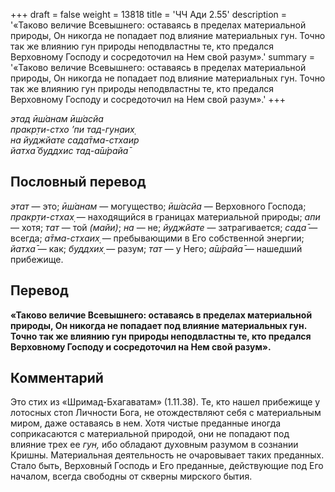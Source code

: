 +++
draft = false
weight = 13818
title = 'ЧЧ Ади 2.55'
description = '«Таково величие Всевышнего: оставаясь в пределах материальной природы, Он никогда не попадает под влияние материальных гун. Точно так же влиянию гун природы неподвластны те, кто предался Верховному Господу и сосредоточил на Нем свой разум».'
summary = '«Таково величие Всевышнего: оставаясь в пределах материальной природы, Он никогда не попадает под влияние материальных гун. Точно так же влиянию гун природы неподвластны те, кто предался Верховному Господу и сосредоточил на Нем свой разум».'
+++

_этад ӣш́анам ӣш́асйа  
пракр̣ти-стхо ’пи тад-гун̣аих̣  
на йуджйате сада̄тма-стхаир  
йатха̄ буддхис тад-а̄ш́райа̄_

## Пословный перевод

_этат_ — это; _ӣш́анам_ — могущество; _ӣш́асйа_ — Верховного Господа; _пракр̣ти_\-_стхах̣_ — находящийся в границах материальной природы; _апи_ — хотя; _тат_ — той _(майи)_; _на_ — не; _йуджйате_ — затрагивается; _сада̄_ — всегда; _а̄тма_\-_стхаих̣_ — пребывающими в Его собственной энергии; _йатха̄_ — как; _буддхих̣_ — разум; _тат_ — у Него; _а̄ш́райа̄_ — нашедший прибежище.

## Перевод

**«Таково величие Всевышнего: оставаясь в пределах материальной природы, Он никогда не попадает под влияние материальных гун. Точно так же влиянию гун природы неподвластны те, кто предался Верховному Господу и сосредоточил на Нем свой разум».**

## Комментарий

Это стих из «Шримад-Бхагаватам» (1.11.38). Те, кто нашел прибежище у лотосных стоп Личности Бога, не отождествляют себя с материальным миром, даже оставаясь в нем. Хотя чистые преданные иногда соприкасаются с материальной природой, они не попадают под влияние трех ее _гун,_ ибо обладают духовным разумом в сознании Кришны. Материальная деятельность не очаровывает таких преданных. Стало быть, Верховный Господь и Его преданные, действующие под Его началом, всегда свободны от скверны мирского бытия.
